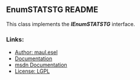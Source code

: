## EnumSTATSTG README
This class implements the ***IEnumSTATSTG*** interface.

### Links:
* [Author: maul.esel](https://github.com/maul-esel)
* [Documentation](http://maul-esel.github.com/COM-Classes/master/EnumSTATSTG)
* [msdn Documentation](http://msdn.microsoft.com/en-us/library/windows/desktop/aa379217)
* [License: LGPL](http://www.gnu.org/licenses/lgpl-2.1.txt)